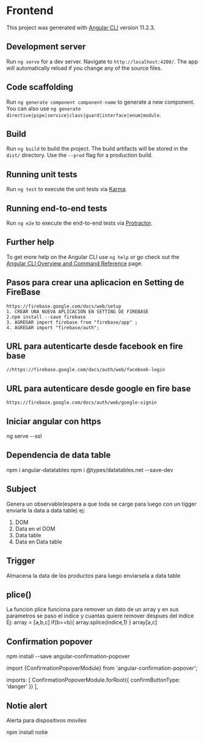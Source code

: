 # Frontend

This project was generated with [Angular CLI](https://github.com/angular/angular-cli) version 11.2.3.

## Development server

Run `ng serve` for a dev server. Navigate to `http://localhost:4200/`. The app will automatically reload if you change any of the source files.

## Code scaffolding

Run `ng generate component component-name` to generate a new component. You can also use `ng generate directive|pipe|service|class|guard|interface|enum|module`.

## Build

Run `ng build` to build the project. The build artifacts will be stored in the `dist/` directory. Use the `--prod` flag for a production build.

## Running unit tests

Run `ng test` to execute the unit tests via [Karma](https://karma-runner.github.io).

## Running end-to-end tests

Run `ng e2e` to execute the end-to-end tests via [Protractor](http://www.protractortest.org/).

## Further help

To get more help on the Angular CLI use `ng help` or go check out the [Angular CLI Overview and Command Reference](https://angular.io/cli) page.

## Pasos para crear una aplicacion en Setting de FireBase 
    https://firebase.google.com/docs/web/setup
    1. CREAR UNA NUEVA APLICACION EN SETTING DE FIREBASE
    2.npm install --save firebase
    3. AGREGAR import firebase from "firebase/app" ;
    4. AGREGAR import "firebase/auth";

## URL para autenticarte desde facebook en fire base
    //https://firebase.google.com/docs/auth/web/facebook-login

## URL para autenticare desde google en fire base
    https://firebase.google.com/docs/auth/web/google-signin

## Iniciar angular con https 
ng serve --ssl

## Dependencia de data table
npm i angular-datatables
npm i @types/datatables.net --save-dev

## Subject
Genera un observable(espera a que toda se carge para luego con un tigger enviarle la data a data table)
ej:
1. DOM
2. Data en el DOM 
3. Data table 
4. Data en Data table

## Trigger
Almacena la data de los productos para luego enviarsela a data table

## plice()
La funcion plice funciona para remover un dato de un array y en sus parametros se paso el indice y cuantas quiere remover despues del indice 
Ej:
array = [a,b,c]
if(b==b){
    array.splice(indice,1)
}
array[a,c]

## Confirmation popover
npm install --save angular-confirmation-popover

import {ConfirmationPopoverModule} from 'angular-confirmation-popover';

imports: [
    ConfirmationPopoverModule.forRoot({
      confirmButtonType: 'danger'
    })
  ],

## Notie alert
Alerta para dispositivos moviles

npm install notie


